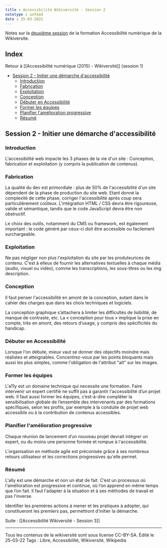 ```yaml
---
title : Accessibilité Wikiversité - Session 2  
notetype : unfeed
date : 25-03-2022
---
```

Notes sur la [deuxième session](https://fr.wikiversity.org/wiki/Initier_une_demarche_d_accessibilite_numerique-notions_de_base#firstHeading) de la formation Accessibilité numérique de la Wikiversite.

## Index
Retour à [[Accessibilité numérique (2015) - Wikiversité]] (session 1)

<!-- TOC titleSize:2 tabSpaces:2 depthFrom:1 depthTo:3 withLinks:1 updateOnSave:1 orderedList:0 skip:1 title:0 charForUnorderedList:* -->
* [Session 2 - Initier une démarche d'accessibilité](#session-2---initier-une-démarche-daccessibilité)
  * [Introduction](#introduction)
  * [Fabrication](#fabrication)
  * [Exploitation](#exploitation)
  * [Conception](#conception)
  * [Débuter en Accessibilité](#débuter-en-accessibilité)
  * [Former les équipes](#former-les-équipes)
  * [Planifier l'amélioration progressive](#planifier-lamélioration-progressive)
  * [Résumé](#résumé)
<!-- /TOC -->

## Session 2 - Initier une démarche d'accessibilité
### Introduction
L'accessibilité web impacte les 3 phases de la vie d'un site : Conception, fabrication et exploitation (y compris la publication de contenus).

### Fabrication
La qualité du dev est primordiale : plus de 50% de l'accessibilité d'un site dépendent de la phase de production du site web. Etant donné la complexité de cette phase, corriger l'accessibilité après coup sera particulièrement coûteux.
L'intégration HTML / CSS devra être rigoureuse, valide et sémantique, tandis que le code JavaScript devra être non obstructif.

Le choix des outils, notamment du CMS ou framework, est également important : le code généré par ceux-ci doit être accessible ou facilement surchargeable.

### Exploitation
Ne pas négliger non plus l'exploitation du site par les produteurices de contenu. C'est à elleux de fournir les alternatives textuelles à chaque média (audio, visuel ou vidéo), comme les transcriptions, les sous-titres ou les img description.

### Conception
Il faut penser l'accessibilité en amont de la conception, autant dans le cahier des charges que dans les choix techniques et logiciels.

La conception graphique s’attachera à limiter les difficultés de lisibilité, de manque de contraste, etc. La « conception pour tous » implique la prise en compte, très en amont, des retours d’usage, y compris des spécificités du handicap.

### Débuter en Accessibilité
Lorsque l'on débute, mieux vaut se donner des objectifs moindre mais réalistes et atteignables. Concentrez-vous par les points bloquants mais aussi les plus simples, comme l'obligation de l'attribut "alt" sur les images.

### Former les équipes
L'a11y est un domaine technique qui necessite une formation.
Faire intervenir un expert certifié ne suffit pas à garantir l'accessibilité d’un projet web. Il faut aussi former les équipes, c’est-à-dire compléter la sensibilisation globale de l’ensemble des intervenants par des formations spécifiques, selon les profils, par exemple à la conduite de projet web accessible ou à la contribution de contenus accessibles.

### Planifier l'amélioration progressive
Chaque réunion de lancement d’un nouveau projet devrait intégrer un expert, ou du moins une personne formée et rompue à l'accessibilité.

L'organisation en méthode agile est préconisée grâce à ses nombreux retours utilisateur et les corrections progressives qu'elle permet.

### Résumé
L'ally est une démarche et non un état de fait. C’est un processus où l'amélioration est progressive et continue, où l’on apprend en même temps que l’on fait.
Il faut l'adapter à la situation et à ses méthodes de travail et pas l'inverse.

Identifier les premières actions à mener et les pratiques à adopter, qui constitueront les premiers pas, permettront d'initier la démarche.


Suite :  [[Accessibilité Wikiversité - Session 3]]

----
Tous les contenus de la wikiversité sont sous license CC-BY-SA.
Édité le 25-03-22
Tags : Libre, Accessibilité, Wikiversité, Wikipedia
